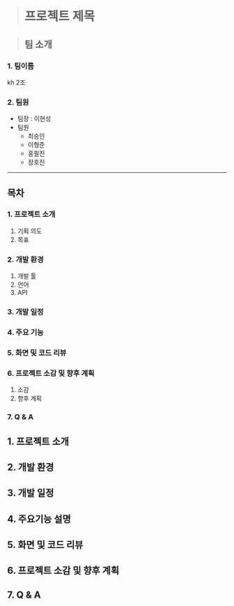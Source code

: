 ># 프로젝트 제목

>## 팀 소개

### 1. 팀이름
kh 2조  
### 2. 팀원
- 팀장 : 이현성
- 팀원 
  - 최승인
  - 이형준
  - 홍필진
  - 장호진
---
<h2>목차</h2>
<h3>1. 프로젝트 소개</h3>
<ol>
  <li>기획 의도</li>
  <li>목표</li>
</ol>
<h3>2. 개발 환경</h3>
<ol>
  <li>개발 툴</li>
  <li>언어</li>
  <li>API</li>
</ol>
<h3>3. 개발 일정</h3>
<h3>4. 주요 기능</h3>
<h3>5. 화면 및 코드 리뷰</h3>
<h3>6. 프로젝트 소감 및 향후 계획</h3>
<ol>
  <li>소감</li>
  <li>향후 계획</li>
</ol>
<h3>7. Q & A</h3>


## 1. 프로젝트 소개

## 2. 개발 환경

## 3. 개발 일정

## 4. 주요기능 설명

## 5. 화면 및 코드 리뷰

## 6. 프로젝트 소감 및 향후 계획

## 7. Q & A






